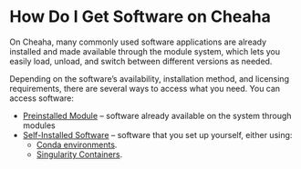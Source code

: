 # How Do I Get Software on Cheaha

On Cheaha, many commonly used software applications are already installed and made available through the module system, which lets you easily load, unload, and switch between different versions as needed.

Depending on the software’s availability, installation method, and licensing requirements, there are several ways to access what you need. You can access software:

- [Preinstalled Module](modules.md) – software already available on the system through modules
- [Self-Installed Software](software.md) – software that you set up yourself, either using:
    - [Conda environments](software.md#anaconda-on-cheaha).
    - [Singularity Containers](software.md#software-installation).
